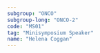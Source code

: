 ```yaml
---
subgroup: "ONCO"
subgroup-long: "ONCO-2"
code: "MS01"
tag: "Minisymposium Speaker"
name: "Helena Coggan"
---
```

